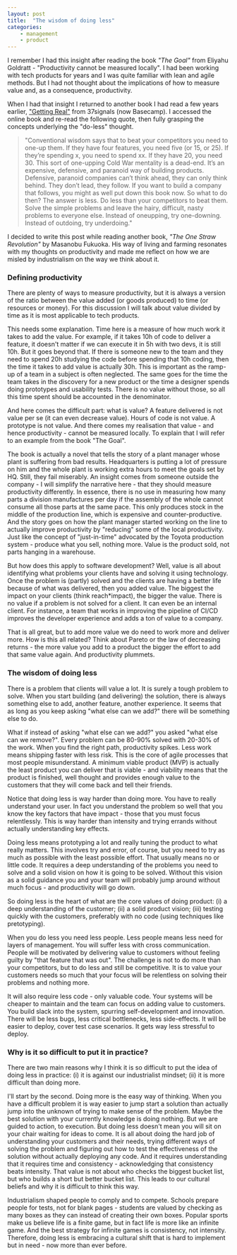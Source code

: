 ```yaml
---
layout: post
title:  "The wisdom of doing less"
categories: 
    - management
    - product
---
```


I remember I had this insight after reading the book _"The Goal"_ from Eliyahu Goldratt - "Productivity cannot be measured locally". I had been working with tech products for years and I was quite familiar with lean and agile methods. But I had not thought about the implications of how to measure value and, as a consequence, productivity.

When I had that insight I returned to another book I had read a few years earlier, ["Getting Real"](https://basecamp.com/books/getting-real) from 37signals (now Basecamp). I accessed the online book and re-read the following quote, then fully grasping the concepts underlying the "do-less" thought.

>"Conventional wisdom says that to beat your competitors you need to one-up them. If they have four features, you need five (or 15, or 25). If they’re spending x, you need to spend xx. If they have 20, you need 30.
This sort of one-upping Cold War mentality is a dead-end. It’s an expensive, defensive, and paranoid way of building products. Defensive, paranoid companies can’t think ahead, they can only think behind. They don’t lead, they follow.
If you want to build a company that follows, you might as well put down this book now.
So what to do then? The answer is less. Do less than your competitors to beat them. Solve the simple problems and leave the hairy, difficult, nasty problems to everyone else. Instead of oneupping, try one-downing. Instead of outdoing, try underdoing."

I decided to write this post while reading another book, _"The One Straw Revolution"_ by Masanobu Fukuoka. His way of living and farming resonates with my thoughts on productivity and made me reflect on how we are misled by industrialism on the way we think about it.

### Defining productivity
There are plenty of ways to measure productivity, but it is always a version of the ratio between the value added (or goods produced) to time (or resources or money). For this discussion I will talk about value divided by time as it is most applicable to tech products.

This needs some explanation. Time here is a measure of how much work it takes to add the value. For example, if it takes 10h of code to deliver a feature, it doesn't matter if we can execute it in 5h with two devs, it is still 10h. But it goes beyond that. If there is someone new to the team and they need to spend 20h studying the code before spending that 10h coding, then the time it takes to add value is actually 30h. This is important as the ramp-up of a team in a subject is often neglected. The same goes for the time the team takes in the discovery for a new product or the time a designer spends doing prototypes and usability tests. There is no value without those, so all this time spent should be accounted in the denominator.

And here comes the difficult part: what is value? A feature delivered is not value per se (it can even decrease value). Hours of code is not value. A prototype is not value. And there comes my realisation that value - and hence productivity - cannot be measured locally. To explain that I will refer to an example from the book "The Goal".

The book is actually a novel that tells the story of a plant manager whose plant is suffering from bad results. Headquarters is putting a lot of pressure on him and the whole plant is working extra hours to meet the goals set by HQ. Still, they fail miserably. An insight comes from someone outside the company - I will simplify the narrative here - that they should measure productivity differently. In essence, there is no use in measuring how many parts a division manufactures per day if the assembly of the whole cannot consume all those parts at the same pace. This only produces stock in the middle of the production line, which is expensive and counter-productive. And the story goes on how the plant manager started working on the line to actually improve productivity by "reducing" some of the local productivity. Just like the concept of "just-in-time" advocated by the Toyota production system - produce what you sell, nothing more. Value is the product sold, not parts hanging in a warehouse.

But how does this apply to software development? Well, value is all about identifying what problems your clients have and solving it using technology. Once the problem is (partly) solved and the clients are having a better life because of what was delivered, then you added value. The biggest the impact on your clients (think reach*impact), the bigger the value. There is no value if a problem is not solved for a client. It can even be an internal client. For instance, a team that works in improving the pipeline of CI/CD improves the developer experience and adds a ton of value to a company.

That is all great, but to add more value we do need to work more and deliver more. How is this all related? Think about Pareto or the law of decreasing returns - the more value you add to a product the bigger the effort to add that same value again. And productivity plummets.

### The wisdom of doing less
There is a problem that clients will value a lot. It is surely a tough problem to solve. When you start building (and delivering) the solution, there is always something else to add, another feature, another experience. It seems that as long as you keep asking "what else can we add?" there will be something else to do.

What if instead of asking "what else can we add?" you asked "what else can we remove?". Every problem can be 80-90% solved with 20-30% of the work. When you find the right path, productivity spikes. Less work means shipping faster with less risk. This is the core of agile processes that most people misunderstand. A minimum viable product (MVP) is actually the least product you can deliver that is viable - and viability means that the product is finished, well thought and provides enough value to the customers that they will come back and tell their friends.

Notice that doing less is way harder than doing more. You have to really understand your user. In fact you understand the problem so well that you know the key factors that have impact - those that you must focus relentlessly. This is way harder than intensity and trying errands without actually understanding key effects.

Doing less means prototyping a lot and really tuning the product to what really matters. This involves try and error, of course, but you need to try as much as possible with the least possible effort. That usually means no or little code. It requires a deep understanding of the problems you need to solve and a solid vision on how it is going to be solved. Without this vision as a solid guidance you and your team will probably jump around without much focus - and productivity will go down.

So doing less is the heart of what are the core values of doing product: (i) a deep understanding of the customer; (ii) a solid product vision; (iii) testing quickly with the customers, preferably with no code (using techniques like pretotyping).

When you do less you need less people. Less people means less need for layers of management. You will suffer less with cross communication. People will be motivated by delivering value to customers without feeling guilty by "that feature that was out". The challenge is not to do more than your competitors, but to do less and still be competitive. It is to value your customers needs so much that your focus will be relentless on solving their problems and nothing more.

It will also require less code - only valuable code. Your systems will be cheaper to maintain and the team can focus on adding value to customers. You build slack into the system, spurring self-development and innovation. There will be less bugs, less critical bottlenecks, less side-effects. It will be easier to deploy, cover test case scenarios. It gets way less stressful to deploy.

### Why is it so difficult to put it in practice?
There are two main reasons why I think it is so difficult to put the idea of doing less in practice: (i) it is against our industrialist mindset; (ii) it is more difficult than doing more.

I'll start by the second. Doing more is the easy way of thinking. When you have a difficult problem it is way easier to jump start a solution than actually jump into the unknown of trying to make sense of the problem. Maybe the best solution with your currently knowledge is doing nothing. But we are guided to action, to execution. But doing less doesn't mean you will sit on your chair waiting for ideas to come. It is all about doing the hard job of understanding your customers and their needs, trying different ways of solving the problem and figuring out how to test the effectiveness of the solution without actually deploying any code. And it requires understanding that it requires time and consistency - acknowledging that consistency beats intensity. That value is not about who checks the biggest bucket list, but who builds a short but better bucket list. This leads to our cultural beliefs and why it is difficult to think this way.

Industrialism shaped people to comply and to compete. Schools prepare people for tests, not for blank pages - students are valued by checking as many boxes as they can instead of creating their own boxes. Popular sports make us believe life is a finite game, but in fact life is more like an infinite game. And the best strategy for infinite games is consistency, not intensity. Therefore, doing less is embracing a cultural shift that is hard to implement but in need - now more than ever before.

